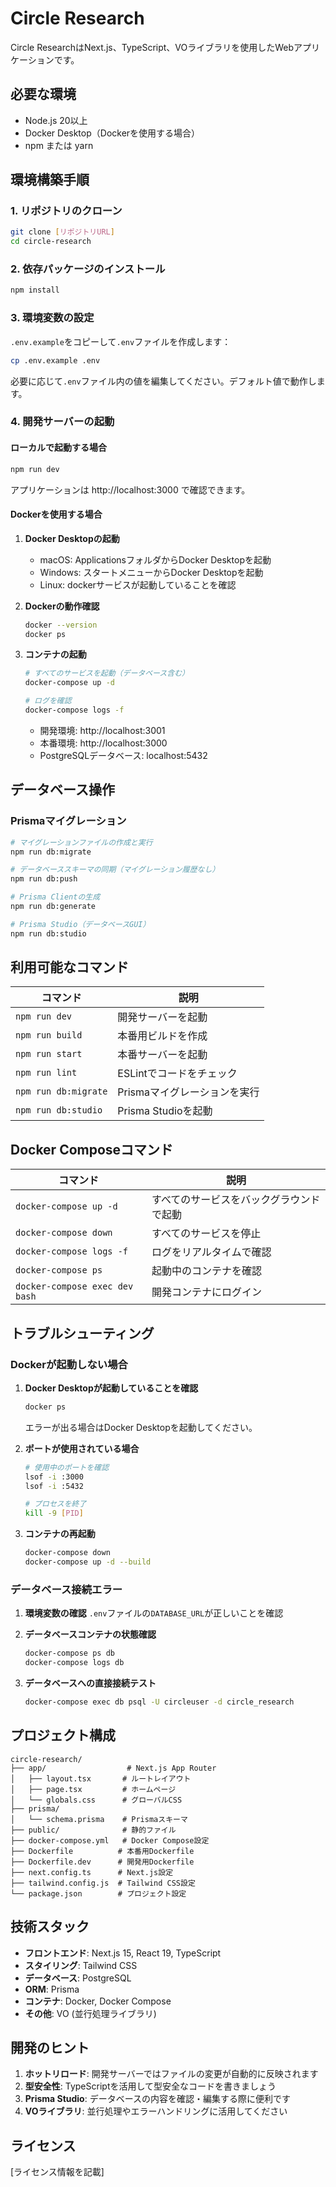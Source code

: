 # Circle Research

Circle ResearchはNext.js、TypeScript、VOライブラリを使用したWebアプリケーションです。

## 必要な環境

- Node.js 20以上
- Docker Desktop（Dockerを使用する場合）
- npm または yarn

## 環境構築手順

### 1. リポジトリのクローン

```bash
git clone [リポジトリURL]
cd circle-research
```

### 2. 依存パッケージのインストール

```bash
npm install
```

### 3. 環境変数の設定

`.env.example`をコピーして`.env`ファイルを作成します：

```bash
cp .env.example .env
```

必要に応じて`.env`ファイル内の値を編集してください。デフォルト値で動作します。

### 4. 開発サーバーの起動

#### ローカルで起動する場合

```bash
npm run dev
```

アプリケーションは http://localhost:3000 で確認できます。

#### Dockerを使用する場合

1. **Docker Desktopの起動**
   - macOS: ApplicationsフォルダからDocker Desktopを起動
   - Windows: スタートメニューからDocker Desktopを起動
   - Linux: dockerサービスが起動していることを確認

2. **Dockerの動作確認**
   ```bash
   docker --version
   docker ps
   ```

3. **コンテナの起動**
   ```bash
   # すべてのサービスを起動（データベース含む）
   docker-compose up -d
   
   # ログを確認
   docker-compose logs -f
   ```

   - 開発環境: http://localhost:3001
   - 本番環境: http://localhost:3000
   - PostgreSQLデータベース: localhost:5432

## データベース操作

### Prismaマイグレーション

```bash
# マイグレーションファイルの作成と実行
npm run db:migrate

# データベーススキーマの同期（マイグレーション履歴なし）
npm run db:push

# Prisma Clientの生成
npm run db:generate

# Prisma Studio（データベースGUI）
npm run db:studio
```

## 利用可能なコマンド

| コマンド | 説明 |
|---------|------|
| `npm run dev` | 開発サーバーを起動 |
| `npm run build` | 本番用ビルドを作成 |
| `npm run start` | 本番サーバーを起動 |
| `npm run lint` | ESLintでコードをチェック |
| `npm run db:migrate` | Prismaマイグレーションを実行 |
| `npm run db:studio` | Prisma Studioを起動 |

## Docker Composeコマンド

| コマンド | 説明 |
|---------|------|
| `docker-compose up -d` | すべてのサービスをバックグラウンドで起動 |
| `docker-compose down` | すべてのサービスを停止 |
| `docker-compose logs -f` | ログをリアルタイムで確認 |
| `docker-compose ps` | 起動中のコンテナを確認 |
| `docker-compose exec dev bash` | 開発コンテナにログイン |

## トラブルシューティング

### Dockerが起動しない場合

1. **Docker Desktopが起動していることを確認**
   ```bash
   docker ps
   ```
   エラーが出る場合はDocker Desktopを起動してください。

2. **ポートが使用されている場合**
   ```bash
   # 使用中のポートを確認
   lsof -i :3000
   lsof -i :5432
   
   # プロセスを終了
   kill -9 [PID]
   ```

3. **コンテナの再起動**
   ```bash
   docker-compose down
   docker-compose up -d --build
   ```

### データベース接続エラー

1. **環境変数の確認**
   `.env`ファイルの`DATABASE_URL`が正しいことを確認

2. **データベースコンテナの状態確認**
   ```bash
   docker-compose ps db
   docker-compose logs db
   ```

3. **データベースへの直接接続テスト**
   ```bash
   docker-compose exec db psql -U circleuser -d circle_research
   ```

## プロジェクト構成

```
circle-research/
├── app/                  # Next.js App Router
│   ├── layout.tsx       # ルートレイアウト
│   ├── page.tsx         # ホームページ
│   └── globals.css      # グローバルCSS
├── prisma/
│   └── schema.prisma    # Prismaスキーマ
├── public/              # 静的ファイル
├── docker-compose.yml   # Docker Compose設定
├── Dockerfile          # 本番用Dockerfile
├── Dockerfile.dev      # 開発用Dockerfile
├── next.config.ts      # Next.js設定
├── tailwind.config.js  # Tailwind CSS設定
└── package.json        # プロジェクト設定
```

## 技術スタック

- **フロントエンド**: Next.js 15, React 19, TypeScript
- **スタイリング**: Tailwind CSS
- **データベース**: PostgreSQL
- **ORM**: Prisma
- **コンテナ**: Docker, Docker Compose
- **その他**: VO (並行処理ライブラリ)

## 開発のヒント

1. **ホットリロード**: 開発サーバーではファイルの変更が自動的に反映されます
2. **型安全性**: TypeScriptを活用して型安全なコードを書きましょう
3. **Prisma Studio**: データベースの内容を確認・編集する際に便利です
4. **VOライブラリ**: 並行処理やエラーハンドリングに活用してください

## ライセンス

[ライセンス情報を記載]